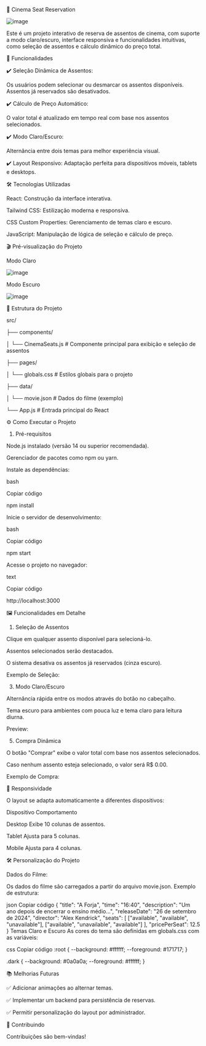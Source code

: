 🎥 Cinema Seat Reservation

![image](https://github.com/user-attachments/assets/211f6696-1e0c-436a-8b76-9e6c2fabb0b9)


Este é um projeto interativo de reserva de assentos de cinema, com suporte a modo claro/escuro, interface responsiva e funcionalidades intuitivas, como seleção de assentos e cálculo dinâmico do preço total.

🚀 Funcionalidades

✔️ Seleção Dinâmica de Assentos:

Os usuários podem selecionar ou desmarcar os assentos disponíveis. Assentos já reservados são desativados.

✔️ Cálculo de Preço Automático:

O valor total é atualizado em tempo real com base nos assentos selecionados.

✔️ Modo Claro/Escuro:

Alternância entre dois temas para melhor experiência visual.

✔️ Layout Responsivo:
Adaptação perfeita para dispositivos móveis, tablets e desktops.

🛠️ Tecnologias Utilizadas

React: Construção da interface interativa.

Tailwind CSS: Estilização moderna e responsiva.

CSS Custom Properties: Gerenciamento de temas claro e escuro.

JavaScript: Manipulação de lógica de seleção e cálculo de preço.

🎬 Pré-visualização do Projeto

Modo Claro

![image](https://github.com/user-attachments/assets/cae82cef-f64a-4441-ad79-63d2e74fa10e)


Modo Escuro

![image](https://github.com/user-attachments/assets/84614da6-1f9b-488d-a657-e718eb3dbda0)


📂 Estrutura do Projeto

src/

├── components/

│   └── CinemaSeats.js    # Componente principal para exibição e seleção de assentos

├── pages/

│   └── globals.css       # Estilos globais para o projeto

├── data/

│   └── movie.json        # Dados do filme (exemplo)

└── App.js                # Entrada principal do React

⚙️ Como Executar o Projeto

1. Pré-requisitos

Node.js instalado (versão 14 ou superior recomendada).

Gerenciador de pacotes como npm ou yarn.


Instale as dependências:

bash

Copiar código

npm install

Inicie o servidor de desenvolvimento:

bash

Copiar código

npm start

Acesse o projeto no navegador:

text

Copiar código

http://localhost:3000

🖼️ Funcionalidades em Detalhe

1. Seleção de Assentos
   
Clique em qualquer assento disponível para selecioná-lo.

Assentos selecionados serão destacados.

O sistema desativa os assentos já reservados (cinza escuro).

Exemplo de Seleção:

3. Modo Claro/Escuro
   
Alternância rápida entre os modos através do botão no cabeçalho.

Tema escuro para ambientes com pouca luz e tema claro para leitura diurna.

Preview:

5. Compra Dinâmica

O botão "Comprar" exibe o valor total com base nos assentos selecionados.

Caso nenhum assento esteja selecionado, o valor será R$ 0.00.

Exemplo de Compra:

📱 Responsividade

O layout se adapta automaticamente a diferentes dispositivos:

Dispositivo	Comportamento

Desktop	Exibe 10 colunas de assentos.

Tablet	Ajusta para 5 colunas.

Mobile	Ajusta para 4 colunas.

🛠️ Personalização do Projeto


Dados do Filme:

Os dados do filme são carregados a partir do arquivo movie.json. Exemplo de estrutura:

json
Copiar código
{
  "title": "A Forja",
  "time": "16:40",
  "description": "Um ano depois de encerrar o ensino médio...",
  "releaseDate": "26 de setembro de 2024",
  "director": "Alex Kendrick",
  "seats": [
    ["available", "available", "unavailable"],
    ["available", "unavailable", "available"]
  ],
  "pricePerSeat": 12.5
}
Temas Claro e Escuro
As cores do tema são definidas em globals.css com as variáveis:

css
Copiar código
:root {
  --background: #ffffff;
  --foreground: #171717;
}

.dark {
  --background: #0a0a0a;
  --foreground: #ffffff;
}

📚 Melhorias Futuras

✅ Adicionar animações ao alternar temas.

✅ Implementar um backend para persistência de reservas.

✅ Permitir personalização do layout por administrador.

🤝 Contribuindo

Contribuições são bem-vindas!


